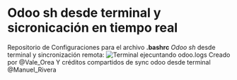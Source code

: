 # Odoo sh desde terminal y sicronicación en tiempo real

Repositorio de Configuraciones para el archivo **.bashrc**
_Odoo sh_ desde terminal y sincronización remota: 
![Terminal ejecuntando odoo.logs](/images/1.jpg)
Creado por @Vale_Orea 
Y créditos compartidos de sync odoo desde terminal @Manuel_Rivera
